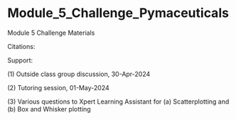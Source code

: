 # Module_5_Challenge_Pymaceuticals
Module 5 Challenge Materials

Citations:







Support:

(1) Outside class group discussion, 30-Apr-2024

(2) Tutoring session, 01-May-2024

(3) Various questions to Xpert Learning Assistant for (a) Scatterplotting and (b) Box and Whisker plotting

